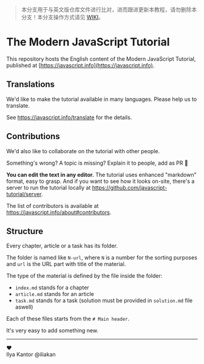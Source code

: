> 本分支用于与英文版仓库文件进行比对，进而跟进更新本教程，请勿删除本分支！本分支操作方式请见 [WIKI](https://github.com/javascript-tutorial/zh.javascript.info/wiki)。

# The Modern JavaScript Tutorial

This repository hosts the English content of the Modern JavaScript Tutorial, published at [https://javascript.info](https://javascript.info).

## Translations

We'd like to make the tutorial available in many languages. Please help us to translate.

See <https://javascript.info/translate> for the details.

## Contributions

We'd also like to collaborate on the tutorial with other people.

Something's wrong? A topic is missing? Explain it to people, add as PR 👏

**You can edit the text in any editor.** The tutorial uses enhanced "markdown" format, easy to grasp. And if you want to see how it looks on-site, there's a server to run the tutorial locally at <https://github.com/javascript-tutorial/server>.  

The list of contributors is available at <https://javascript.info/about#contributors>.

## Structure

Every chapter, article or a task has its folder.

The folder is named like `N-url`, where `N` is a number for the sorting purposes and `url` is the URL part with title of the material.

The type of the material is defined by the file inside the folder:

  - `index.md` stands for a chapter
  - `article.md` stands for an article
  - `task.md` stands for a task (solution must be provided in `solution.md` file aswell)

Each of these files starts from the `# Main header`.

It's very easy to add something new.

---
♥  
Ilya Kantor @iliakan
